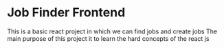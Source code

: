# Job Finder Frontend
  
  This is a basic react project in which we can find jobs and create jobs
  The main purpose of this project it to learn the hard concepts of the react js

